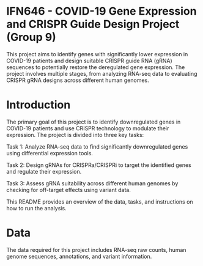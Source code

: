 # IFN646 - COVID-19 Gene Expression and CRISPR Guide Design Project (Group 9)

This project aims to identify genes with significantly lower expression in COVID-19 patients and design suitable CRISPR guide RNA (gRNA) sequences to potentially restore the deregulated gene expression. The project involves multiple stages, from analyzing RNA-seq data to evaluating CRISPR gRNA designs across different human genomes.


# Introduction
The primary goal of this project is to identify downregulated genes in COVID-19 patients and use CRISPR technology to modulate their expression. The project is divided into three key tasks:

Task 1: Analyze RNA-seq data to find significantly downregulated genes using differential expression tools.

Task 2: Design gRNAs for CRISPRa/CRISPRi to target the identified genes and regulate their expression.

Task 3: Assess gRNA suitability across different human genomes by checking for off-target effects using variant data.


This README provides an overview of the data, tasks, and instructions on how to run the analysis.


# Data
The data required for this project includes RNA-seq raw counts, human genome sequences, annotations, and variant information.
